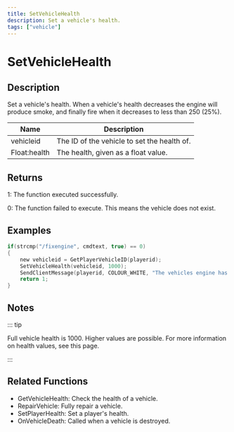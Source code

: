 ```yaml
---
title: SetVehicleHealth
description: Set a vehicle's health.
tags: ["vehicle"]
---
```


# SetVehicleHealth

<TagLinks />

## Description

Set a vehicle's health. When a vehicle's health decreases the engine will produce smoke, and finally fire when it decreases to less than 250 (25%).

| Name         | Description                                 |
| ------------ | ------------------------------------------- |
| vehicleid    | The ID of the vehicle to set the health of. |
| Float:health | The health, given as a float value.         |

## Returns

1: The function executed successfully.

0: The function failed to execute. This means the vehicle does not exist.

## Examples

```c
if(strcmp("/fixengine", cmdtext, true) == 0)
{
    new vehicleid = GetPlayerVehicleID(playerid);
    SetVehicleHealth(vehicleid, 1000);
    SendClientMessage(playerid, COLOUR_WHITE, "The vehicles engine has been fully repaired.");
    return 1;
}
```

## Notes

::: tip

Full vehicle health is 1000. Higher values are possible. For more information on health values, see this page.

:::

## Related Functions

- GetVehicleHealth: Check the health of a vehicle.
- RepairVehicle: Fully repair a vehicle.
- SetPlayerHealth: Set a player's health.
- OnVehicleDeath: Called when a vehicle is destroyed.
